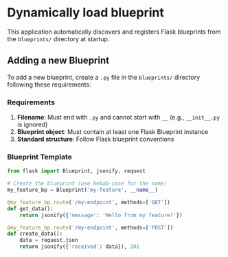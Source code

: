 # Dynamically load blueprint

This application automatically discovers and registers Flask blueprints from the `blueprints/` directory at startup.

## Adding a new Blueprint

To add a new blueprint, create a `.py` file in the `blueprints/` directory following these requirements:

### Requirements

1. **Filename**: Must end with `.py` and cannot start with `__` (e.g., `__init__.py` is ignored)
2. **Blueprint object**: Must contain at least one Flask Blueprint instance
3. **Standard structure**: Follow Flask blueprint conventions

### Blueprint Template
```python
from flask import Blueprint, jsonify, request

# Create the blueprint (use kebab-case for the name)
my_feature_bp = Blueprint('my-feature', __name__)

@my_feature_bp.route('/my-endpoint', methods=['GET'])
def get_data():
    return jsonify({'message': 'Hello from my feature!'})

@my_feature_bp.route('/my-endpoint', methods=['POST'])
def create_data():
    data = request.json
    return jsonify({'received': data}), 201